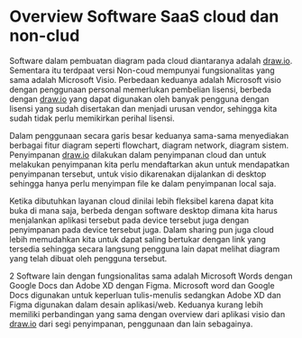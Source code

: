 # Overview Software SaaS cloud dan non-clud

Software dalam pembuatan diagram pada cloud diantaranya adalah [draw.io](https://app.diagrams.net). Sementara itu terdpaat versi Non-coud mempunyai fungsionalitas yang sama adalah Microsoft Visio. Perbedaan keduanya adalah Microsoft visio dengan penggunaan personal memerlukan pembelian lisensi, berbeda dengan [draw.io](https://app.diagrams.net) yang dapat digunakan oleh banyak pengguna dengan lisensi yang sudah disertakan dan menjadi urusan vendor, sehingga kita sudah tidak perlu memikirkan perihal lisensi.

Dalam penggunaan secara garis besar keduanya sama-sama menyediakan berbagai fitur diagram seperti flowchart, diagram network, diagram sistem. Penyimpanan [draw.io](https://app.diagrams.net) dilakukan dalam penyimpanan cloud dan untuk melakukan penyimpanan kita perlu mendaftarkan akun untuk mendapatkan penyimpanan tersebut, untuk visio dikarenakan dijalankan di desktop sehingga hanya perlu menyimpan file ke dalam penyimpanan local saja.

Ketika dibutuhkan layanan cloud dinilai lebih fleksibel karena dapat kita buka di mana saja, berbeda dengan software desktop dimana kita harus menjalankan aplikasi tersebut pada device tersebut juga dengan penyimpanan pada device tersebut juga. Dalam sharing pun juga cloud lebih memudahkan kita untuk dapat saling bertukar dengan link yang tersedia sehingga secara langsung pengguna lain dapat melihat diagram yang telah dibuat oleh pengguna tersebut.

2 Software lain dengan fungsionalitas sama adalah Microsoft Words dengan Google Docs dan Adobe XD dengan Figma. Microsoft word dan Google Docs digunakan untuk keperluan tulis-menulis sedangkan Adobe XD dan Figma digunakan dalam desain aplikasi/web. Keduanya kurang lebih memiliki perbandingan yang sama dengan overview dari aplikasi visio dan [draw.io](https://app.diagrams.net) dari segi penyimpanan, penggunaan dan lain sebagainya.
